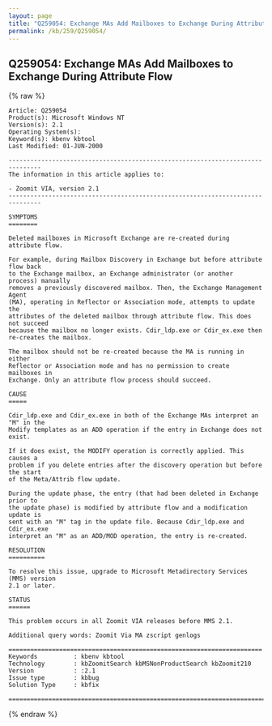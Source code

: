 ```yaml
---
layout: page
title: "Q259054: Exchange MAs Add Mailboxes to Exchange During Attribute Flow"
permalink: /kb/259/Q259054/
---
```


## Q259054: Exchange MAs Add Mailboxes to Exchange During Attribute Flow

{% raw %}

	Article: Q259054
	Product(s): Microsoft Windows NT
	Version(s): 2.1
	Operating System(s): 
	Keyword(s): kbenv kbtool
	Last Modified: 01-JUN-2000
	
	-------------------------------------------------------------------------------
	The information in this article applies to:
	
	- Zoomit VIA, version 2.1 
	-------------------------------------------------------------------------------
	
	SYMPTOMS
	========
	
	Deleted mailboxes in Microsoft Exchange are re-created during attribute flow.
	
	For example, during Mailbox Discovery in Exchange but before attribute flow back
	to the Exchange mailbox, an Exchange administrator (or another process) manually
	removes a previously discovered mailbox. Then, the Exchange Management Agent
	(MA), operating in Reflector or Association mode, attempts to update the
	attributes of the deleted mailbox through attribute flow. This does not succeed
	because the mailbox no longer exists. Cdir_ldp.exe or Cdir_ex.exe then
	re-creates the mailbox.
	
	The mailbox should not be re-created because the MA is running in either
	Reflector or Association mode and has no permission to create mailboxes in
	Exchange. Only an attribute flow process should succeed.
	
	CAUSE
	=====
	
	Cdir_ldp.exe and Cdir_ex.exe in both of the Exchange MAs interpret an "M" in the
	Modify templates as an ADD operation if the entry in Exchange does not exist.
	
	If it does exist, the MODIFY operation is correctly applied. This causes a
	problem if you delete entries after the discovery operation but before the start
	of the Meta/Attrib flow update.
	
	During the update phase, the entry (that had been deleted in Exchange prior to
	the update phase) is modified by attribute flow and a modification update is
	sent with an "M" tag in the update file. Because Cdir_ldp.exe and Cdir_ex.exe
	interpret an "M" as an ADD/MOD operation, the entry is re-created.
	
	RESOLUTION
	==========
	
	To resolve this issue, upgrade to Microsoft Metadirectory Services (MMS) version
	2.1 or later.
	
	STATUS
	======
	
	This problem occurs in all Zoomit VIA releases before MMS 2.1.
	
	Additional query words: Zoomit Via MA zscript genlogs
	
	======================================================================
	Keywords          : kbenv kbtool 
	Technology        : kbZoomitSearch kbMSNonProductSearch kbZoomit210
	Version           : :2.1
	Issue type        : kbbug
	Solution Type     : kbfix
	
	=============================================================================
	

{% endraw %}

